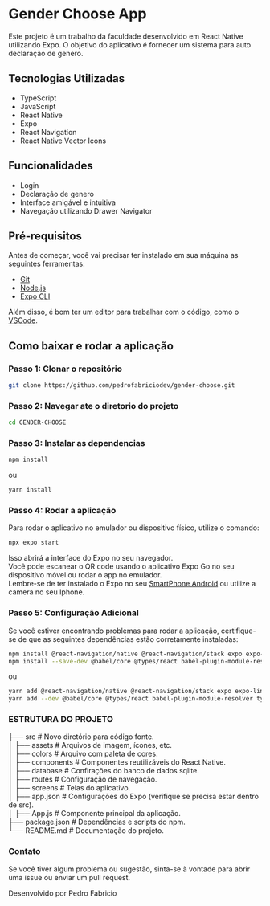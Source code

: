 # Gender Choose App

Este projeto é um trabalho da faculdade desenvolvido em React Native utilizando Expo. O objetivo do aplicativo é fornecer um sistema para auto declaração de genero.

## Tecnologias Utilizadas

- TypeScript
- JavaScript
- React Native
- Expo
- React Navigation
- React Native Vector Icons

## Funcionalidades

- Login
- Declaração de genero
- Interface amigável e intuitiva
- Navegação utilizando Drawer Navigator

## Pré-requisitos

Antes de começar, você vai precisar ter instalado em sua máquina as seguintes ferramentas:

- [Git](https://git-scm.com)
- [Node.js](https://nodejs.org/en/)
- [Expo CLI](https://docs.expo.dev/get-started/installation/)

Além disso, é bom ter um editor para trabalhar com o código, como o [VSCode](https://code.visualstudio.com/).

## Como baixar e rodar a aplicação

### Passo 1: Clonar o repositório

```bash
git clone https://github.com/pedrofabriciodev/gender-choose.git
```

### Passo 2: Navegar ate o diretorio do projeto

```bash
cd GENDER-CHOOSE
```
### Passo 3: Instalar as dependencias

```bash
npm install
```
ou
```bash
yarn install
```

### Passo 4: Rodar a aplicação
Para rodar o aplicativo no emulador ou dispositivo físico, utilize o comando:
```bash
npx expo start
```
Isso abrirá a interface do Expo no seu navegador.  
Você pode escanear o QR code usando o aplicativo Expo Go no seu dispositivo móvel ou rodar o app no emulador.  
Lembre-se de ter instalado o Expo no seu [SmartPhone Android](https://play.google.com/store/apps/details?id=host.exp.exponent) ou utilize a camera no seu Iphone.

### Passo 5: Configuração Adicional
Se você estiver encontrando problemas para rodar a aplicação, certifique-se de que as seguintes dependências estão corretamente instaladas:

```bash
npm install @react-navigation/native @react-navigation/stack expo expo-linear-gradient expo-sqlite expo-status-bar react react-native react-native-vector-icons
npm install --save-dev @babel/core @types/react babel-plugin-module-resolver typescript
```
ou
```bash
yarn add @react-navigation/native @react-navigation/stack expo expo-linear-gradient expo-sqlite expo-status-bar react react-native react-native-vector-icons
yarn add --dev @babel/core @types/react babel-plugin-module-resolver typescript
```

### ESTRUTURA DO PROJETO
  
├── src                 # Novo diretório para código fonte.  
│   ├── assets          # Arquivos de imagem, ícones, etc.  
│   ├── colors          # Arquivo com paleta de cores.  
│   ├── components      # Componentes reutilizáveis do React Native.  
│   ├── database        # Confirações do banco de dados sqlite.  
│   ├── routes          # Configuração de navegação.  
│   ├── screens         # Telas do aplicativo.  
│   ├── app.json        # Configurações do Expo (verifique se precisa estar dentro de src).  
│   ├── App.js          # Componente principal da aplicação.  
├── package.json        # Dependências e scripts do npm.  
└── README.md           # Documentação do projeto.  


### Contato
Se você tiver algum problema ou sugestão, sinta-se à vontade para abrir uma issue ou enviar um pull request.

Desenvolvido por Pedro Fabricio
